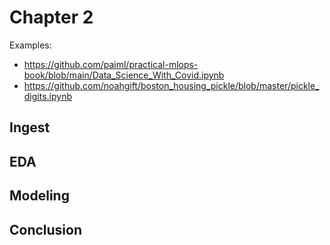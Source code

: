 # Chapter 2

Examples:
- https://github.com/paiml/practical-mlops-book/blob/main/Data_Science_With_Covid.ipynb
- https://github.com/noahgift/boston_housing_pickle/blob/master/pickle_digits.ipynb

## Ingest

## EDA

## Modeling

## Conclusion